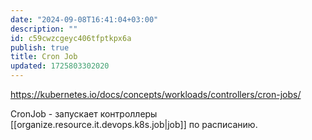 ```yaml
---
date: "2024-09-08T16:41:04+03:00"
description: ""
id: c59cwzcgeyc406tfptkpx6a
publish: true
title: Cron Job
updated: 1725803302020
---
```


<https://kubernetes.io/docs/concepts/workloads/controllers/cron-jobs/>

CronJob - запускает контроллеры [[organize.resource.it.devops.k8s.job|job]] по расписанию.